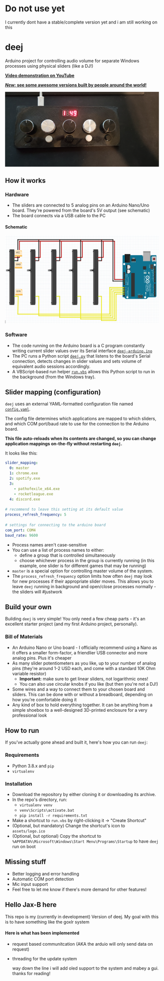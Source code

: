 # Do not use yet
I currently dont have a stable/complete version yet and i am still working on this

# deej

Arduino project for controlling audio volume for separate Windows processes using physical sliders (like a DJ!)

[**Video demonstration on YouTube**](https://youtu.be/VoByJ4USMr8)

[**_New:_ see some awesome versions built by people around the world!**](./community.md)

![Physical build](assets/build.jpg)

## How it works

### Hardware

- The sliders are connected to 5 analog pins on an Arduino Nano/Uno board. They're powered from the board's 5V output (see schematic)
- The board connects via a USB cable to the PC

#### Schematic

![Hardware schematic](assets/schematic.png)

### Software

- The code running on the Arduino board is a C program constantly writing current slider values over its Serial interface [`deej-arduino.ino`](./deej-arduino.ino)
- The PC runs a Python script [`deej.py`](./deej.py) that listens to the board's Serial connection, detects changes in slider values and sets volume of equivalent audio sessions accordingly.
- A VBScript-based run helper [`run.vbs`](./run.vbs) allows this Python script to run in the background (from the Windows tray).

## Slider mapping (configuration)

`deej` uses an external YAML-formatted configuration file named [`config.yaml`](./config.yaml).

The config file determines which applications are mapped to which sliders, and which COM port/baud rate to use for the connection to the Arduino board.

**This file auto-reloads when its contents are changed, so you can change application mappings on-the-fly without restarting `deej`.**

It looks like this:

```yaml
slider_mapping:
  0: master
  1: chrome.exe
  2: spotify.exe
  3:
    - pathofexile_x64.exe
    - rocketleague.exe
  4: discord.exe

# recommend to leave this setting at its default value
process_refresh_frequency: 5

# settings for connecting to the arduino board
com_port: COM4
baud_rate: 9600
```

- Process names aren't case-sensitive
- You can use a list of process names to either:
    - define a group that is controlled simultaneously
    - choose whichever process in the group is currently running (in this example, one slider is for different games that may be running)
- `master` is a special option for controlling master volume of the system.
- The `process_refresh_frequency` option limits how often `deej` may look for new processes if their appropriate slider moves. This allows you to leave `deej` running in background and open/close processes normally - the sliders will #justwork

## Build your own

Building `deej` is very simple! You only need a few cheap parts - it's an excellent starter project (and my first Arduino project, personally).

### Bill of Materials

- An Arduino Nano or Uno board - I officially recommend using a Nano as it offers a smaller form-factor, a friendlier USB connector and more analog pins. Plus it's cheaper
- As many slider potentiometers as you like, up to your number of analog pins (they're around 1-2 USD each, and come with a standard 10K Ohm variable resistor)
  - **Important:** make sure to get linear sliders, not logarithmic ones!
  - You can also use circular knobs if you like (but then you're not a DJ!)
- Some wires and a way to connect them to your chosen board and sliders. This can be done with or without a breadboard, depending on how you're comfortable doing it
- Any kind of box to hold everything together. It can be anything from a simple shoebox to a well-designed 3D-printed enclosure for a very professional look

## How to run

If you've actually gone ahead and built it, here's how you can run `deej`:

### Requirements

- Python 3.8.x and `pip`
- `virtualenv`

### Installation

- Download the repository by either cloning it or downloading its archive.
- In the repo's directory, run:
    - `virtualenv venv`
    - `venv\Scripts\activate.bat`
    - `pip install -r requirements.txt`
- Make a shortcut to `run.vbs` by right-clicking it -> "Create Shortcut"
- (Optional, but mandatory) Change the shortcut's icon to `assets/logo.ico`
- (Optional, but optional) Copy the shortcut to `%APPDATA%\Microsoft\Windows\Start Menu\Programs\Startup` to have `deej` run on boot

## Missing stuff

- Better logging and error handling
- Automatic COM port detection
- Mic input support
- Feel free to let me know if there's more demand for other features!

## Hello Jax-B here
  This repo is my (currently in development) Version of deej. My goal with this is to have something like the goxlr system

#### Here is what has been implemented
- request based communitcation (AKA the arduio will only send data on request)
- threading for the update system

  way down the line i will add oled support to the system and mabey a gui.
  thanks for reading!

